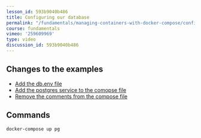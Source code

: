 ```yaml
---
lesson_id: 593b9040b486
title: Configuring our database
permalink: "/fundamentals/managing-containers-with-docker-compose/configuring-our-database/"
course: fundamentals
vimeo: '259609969'
type: video
discussion_id: 593b9040b486
---
```


## Changes to the examples
* [Add the db.env file](https://github.com/learndocker/docker_examples/commit/4a97a15)
* [Add the postgres service to the comopse file](https://github.com/learndocker/docker_examples/commit/d8eeea7)
* [Remove the comments from the compose file](https://github.com/learndocker/docker_examples/commit/b4bc867)

## Commands
```sh
docker-compose up pg
```
